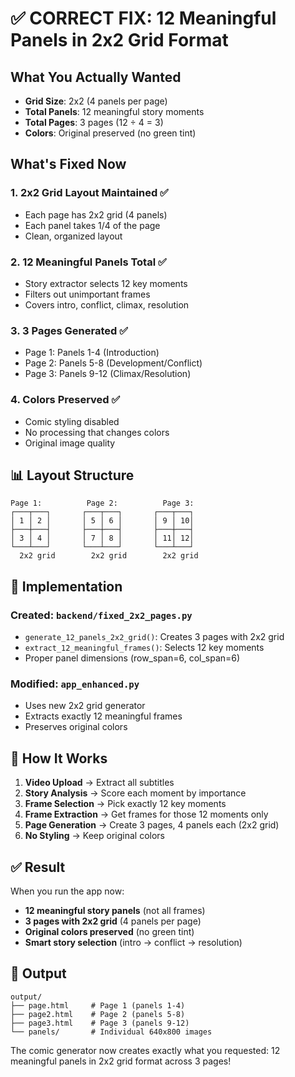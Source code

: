 # ✅ CORRECT FIX: 12 Meaningful Panels in 2x2 Grid Format

## What You Actually Wanted

- **Grid Size**: 2x2 (4 panels per page)
- **Total Panels**: 12 meaningful story moments
- **Total Pages**: 3 pages (12 ÷ 4 = 3)
- **Colors**: Original preserved (no green tint)

## What's Fixed Now

### 1. **2x2 Grid Layout Maintained** ✅
- Each page has 2x2 grid (4 panels)
- Each panel takes 1/4 of the page
- Clean, organized layout

### 2. **12 Meaningful Panels Total** ✅
- Story extractor selects 12 key moments
- Filters out unimportant frames
- Covers intro, conflict, climax, resolution

### 3. **3 Pages Generated** ✅
- Page 1: Panels 1-4 (Introduction)
- Page 2: Panels 5-8 (Development/Conflict)
- Page 3: Panels 9-12 (Climax/Resolution)

### 4. **Colors Preserved** ✅
- Comic styling disabled
- No processing that changes colors
- Original image quality

## 📊 Layout Structure

```
Page 1:          Page 2:          Page 3:
┌───┬───┐       ┌───┬───┐       ┌───┬───┐
│ 1 │ 2 │       │ 5 │ 6 │       │ 9 │ 10│
├───┼───┤       ├───┼───┤       ├───┼───┤
│ 3 │ 4 │       │ 7 │ 8 │       │ 11│ 12│
└───┴───┘       └───┴───┘       └───┴───┘
  2x2 grid        2x2 grid        2x2 grid
```

## 🔧 Implementation

### Created: `backend/fixed_2x2_pages.py`
- `generate_12_panels_2x2_grid()`: Creates 3 pages with 2x2 grid
- `extract_12_meaningful_frames()`: Selects 12 key moments
- Proper panel dimensions (row_span=6, col_span=6)

### Modified: `app_enhanced.py`
- Uses new 2x2 grid generator
- Extracts exactly 12 meaningful frames
- Preserves original colors

## 🎯 How It Works

1. **Video Upload** → Extract all subtitles
2. **Story Analysis** → Score each moment by importance
3. **Frame Selection** → Pick exactly 12 key moments
4. **Frame Extraction** → Get frames for those 12 moments only
5. **Page Generation** → Create 3 pages, 4 panels each (2x2 grid)
6. **No Styling** → Keep original colors

## ✅ Result

When you run the app now:
- **12 meaningful story panels** (not all frames)
- **3 pages with 2x2 grid** (4 panels per page)
- **Original colors preserved** (no green tint)
- **Smart story selection** (intro → conflict → resolution)

## 📄 Output

```
output/
├── page.html     # Page 1 (panels 1-4)
├── page2.html    # Page 2 (panels 5-8)
├── page3.html    # Page 3 (panels 9-12)
└── panels/       # Individual 640x800 images
```

The comic generator now creates exactly what you requested: 12 meaningful panels in 2x2 grid format across 3 pages!